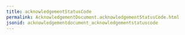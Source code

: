 ```yaml
---
title: acknowledgementStatusCode
permalink: AcknowledgementDocument.acknowledgementStatusCode.html
jsonid: acknowledgementdocument_acknowledgementstatuscode
---
```

